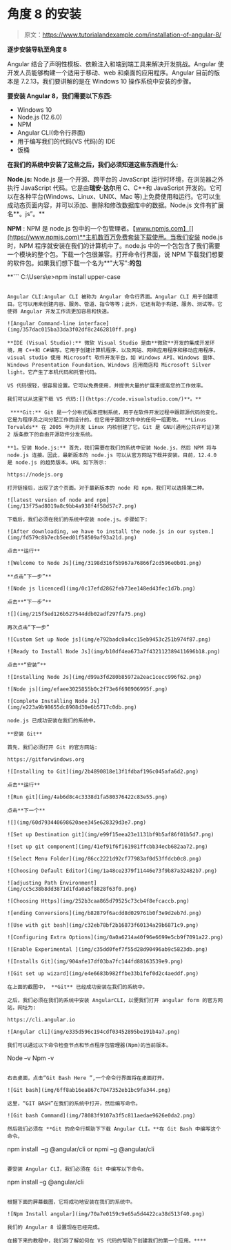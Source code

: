 # 角度 8 的安装

> 原文：<https://www.tutorialandexample.com/installation-of-angular-8/>

**逐步安装导轨至角度 8**

Angular 结合了声明性模板、依赖注入和端到端工具来解决开发挑战。Angular 使开发人员能够构建一个适用于移动、web 和桌面的应用程序。Angular 目前的版本是 7.2.13，我们要讲解的是在 Windows 10 操作系统中安装的步骤。

**要安装 Angular 8，我们需要以下东西:**

*   Windows 10
*   Node.js (12.6.0)
*   NPM
*   Angular CLI(命令行界面)
*   用于编写我们的代码(VS 代码)的 IDE
*   饭桶

**在我们的系统中安装了这些之后，我们必须知道这些东西是什么:**

**Node.js:** Node.js 是一个开源、跨平台的 JavaScript 运行时环境，在浏览器之外执行 JavaScript 代码。它是由**瑞安·达尔**用 C、C++和 JavaScript 开发的。它可以在各种平台(Windows、Linux、UNIX、Mac 等)上免费使用和运行。它可以生成动态页面内容，并可以添加、删除和修改数据库中的数据。Node.js 文件有扩展名**。js”。**

**NPM** : NPM 是 node.js 包中的一个包管理者。【www.npmjs.com】[](https://www.npmjs.com)**主机数百万免费套装下载使用。当我们安装 node.js 时，NPM 程序就安装在我们的计算机中了。node.js 中的一个包包含了我们需要一个模块的整个包。下载一个包很兼容。打开命令行界面，说 NPM 下载我们想要的软件包。如果我们想下载一个名为**"大写":**的包**

 **```
C:\Users\e>npm install upper-case
```

Angular CLI:Angular CLI 被称为 Angular 命令行界面。Angular CLI 用于创建项目。它可以用来创建内容、服务、管道、指令等等；此外，它还有助于构建、服务、测试等。它使得 Angular 开发工作流更加容易和快速。

![Angular Command-line interface](img/357dac015ba33da3f02df8c2462810ff.png)

**IDE (Visual Studio):** 微软 Visual Studio 是由**微软**开发的集成开发环境，用 C++和 C#编写。它用于创建计算机程序，以及网站、网络应用程序和移动应用程序。visual studio 使用 Microsoft 软件开发平台，如 Windows API、Windows 窗体、Windows Presentation Foundation、Windows 应用商店和 Microsoft Silver light。它产生了本机代码和托管代码。

VS 代码很轻，很容易设置。它可以免费使用，并提供大量的扩展来提高您的工作效率。

我们可以从这里下载 VS 代码:[](https://code.visualstudio.com/)**。**

 ****Git:** Git 是一个分布式版本控制系统，用于在软件开发过程中跟踪源代码的变化。它是为程序员之间分配工作而设计的。但它用于跟踪文件中的任何一组更改。 **Linus Torvalds** 在 2005 年为开发 Linux 内核创建了它。Git 是 GNU(通用公共许可证)第 2 版条款下的自由开源软件分发系统。

**1。安装 Node.js:** 首先，我们需要在我们的系统中安装 Node.js，然后 NPM 将与 node.js 连接。因此，最新版本的 node.js 可以从官方网站下载并安装。目前，12.4.0 是 node.js 的趋势版本。URL 如下所示:

https://nodejs.org

打开链接后，出现了这个页面。对于最新版本的 node 和 npm，我们可以选择第二种。

![latest version of node and npm](img/13f75ad8019a8c9bb4a938f4f58d57c7.png)

下载后，我们必须在我们的系统中安装 node.js。步骤如下:

![After downloading, we have to install the node.js in our system.](img/fd579c8b7ecb5eed01f58509af93a21d.png)

点击**运行**

![Welcome to Node Js](img/3198d316f5b967a76866f2cd596e0b01.png)

**点击“下一步”**

![Node js licenced](img/0c17efd2862feb73ee148ed43fec1d7b.png)

点击**“下一步”**

![](img/215f5ed126b527544ddb02adf297fa75.png)

再次点击“下一步”

![Custom Set up Node js](img/e792badc0a4cc15eb9453c251b974f87.png)

![Ready to Install Node Js](img/b10df4ea673a7f432112389411696b18.png)

点击**“安装”**

![Installing Node Js](img/d99a3fd280b85972a2eac1cecc996f62.png)

![Node js](img/efaee3025855b0c2f73e6f698906995f.png)

![Complete Installing Node Js](img/e223a9b98655dc8908d30e6b5717c0db.png)

node.js 已成功安装在我们的系统中。

**安装 Git**

首先，我们必须打开 Git 的官方网站:

https://gitforwindows.org

![Installing to Git](img/2b4890818e13f1fdbaf196c045afa6d2.png)

点击**运行**

![Run git](img/4ab6d8c4c3338d1fa580376422c83e55.png)

点击**下一个**

![](img/60d793440698620aee345e628329d3e7.png)

![Set up Destination git](img/e99f15eea23e1131bf9b5af86f01b5d7.png)

![set up git component](img/41ef91f6f161981ffcbb34ecb682aa72.png)

![Select Menu Folder](img/86cc2221d92cf77983af0d53ffdcb0c8.png)

![Choosing Default Editor](img/1a48ce2379f11446e73f9b87a32482b7.png)

![adjusting Path Environment](img/cc5c38b8dd3871d1fda0a5f8828f63f0.png)

![Choosing Https](img/252b3caa865d79525c73cb4f8efcaccb.png)

![ending Conversions](img/b82879f6acdd8d029761b0f3e9d2eb7d.png)

![Use with git bash](img/c32eb78bf2b16873f60134a29b6871c9.png)

![Configuring Extra Options](img/0a0a6214a40f96e6699e5cb9f7091a22.png)

![Enable Experimental ](img/c35dd0fef7f55d28d90496ab9c5823db.png)

![Installs Git](img/904afe17df03ba7fc144fd88163539e9.png)

![Git set up wizard](img/e4e6683b982ffbe33b1fef0d2c4aeddf.png)

在上面的截图中， **Git** 已经成功安装在我们的系统中。

之后，我们必须在我们的系统中安装 AngularCLI，以便我们打开 angular form 的官方网站，网址为:

https://cli.angular.io

![Angular cli](img/e335d596c194cdf03452895be191b4a7.png)

我们可以通过以下命令检查节点和节点程序包管理器(Npm)的当前版本。

```
Node –v
Npm -v 
```

右击桌面，点击“Git Bash Here ”,一个命令行界面将在桌面打开。

![Git bash](img/6ff8ab16ea867c7047352eb1bc9fa344.png)

这里，“GIT BASH”在我们的系统中打开，然后编写命令。

![Git bash Command](img/78083f9107a3f5c811aedae9626e0da2.png)

然后我们必须在 **Git 的命令行帮助下下载 Angular CLI。**在 Git Bash 中编写这个命令。

```
npm install  –g @angular/cli
 or
 npmi –g @angular/cli 
```

要安装 Angular CLI，我们必须在 Git 中编写以下命令。

```
npm install –g @angular/cli
```

根据下面的屏幕截图，它将成功地安装在我们的系统中。

![Npm Install angular](img/70a7e0159c9e65a5d4422ca38d513f40.png)

我们的 Angular 8 设置现在已经完成。

在接下来的教程中，我们将了解如何在 VS 代码的帮助下创建我们的第一个应用。****